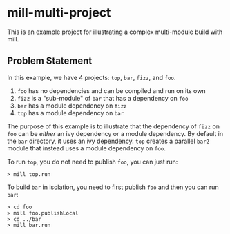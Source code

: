 # mill-multi-project

This is an example project for illustrating a complex multi-module build with mill.

## Problem Statement

In this example, we have 4 projects: `top`, `bar`, `fizz`, and `foo`.

1. `foo` has no dependencies and can be compiled and run on its own
2. `fizz` is a "sub-module" of `bar` that has a dependency on `foo`
3. `bar` has a module dependency on `fizz`
4. `top` has a module dependency on `bar`

The purpose of this example is to illustrate that the dependency of `fizz` on `foo` can be *either*
an ivy dependency or a module dependency. By default in the `bar` directory, it uses an ivy
dependency. `top` creates a parallel `bar2` module that instead uses a module dependency on `foo`.

To run `top`, you do not need to publish `foo`, you can just run:

```
> mill top.run
```

To build `bar` in isolation, you need to first publish `foo` and then you can run `bar`:

```
> cd foo
> mill foo.publishLocal
> cd ../bar
> mill bar.run
```


